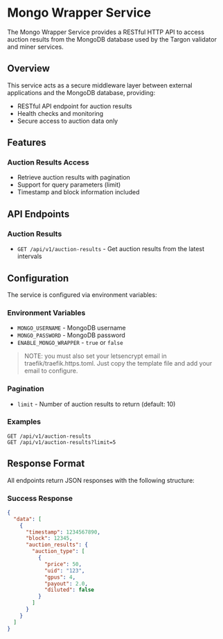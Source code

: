 # Mongo Wrapper Service

The Mongo Wrapper Service provides a RESTful HTTP API to access auction results
from the MongoDB database used by the Targon validator and miner services.

## Overview

This service acts as a secure middleware layer between external applications and
the MongoDB database, providing:

- RESTful API endpoint for auction results
- Health checks and monitoring
- Secure access to auction data only

## Features

### Auction Results Access

- Retrieve auction results with pagination
- Support for query parameters (limit)
- Timestamp and block information included

## API Endpoints

### Auction Results

- `GET /api/v1/auction-results` - Get auction results from the latest intervals

## Configuration

The service is configured via environment variables:

### Environment Variables

- `MONGO_USERNAME` - MongoDB username
- `MONGO_PASSWORD` - MongoDB password
- `ENABLE_MONGO_WRAPPER` - `true` or `false`

> NOTE: you must also set your letsencrypt email in traefik/traefik.https.toml.
> Just copy the template file and add your email to configure.

### Pagination

- `limit` - Number of auction results to return (default: 10)

### Examples

```
GET /api/v1/auction-results
GET /api/v1/auction-results?limit=5
```

## Response Format

All endpoints return JSON responses with the following structure:

### Success Response

```json
{
  "data": [
    {
      "timestamp": 1234567890,
      "block": 12345,
      "auction_results": {
        "auction_type": [
          {
            "price": 50,
            "uid": "123",
            "gpus": 4,
            "payout": 2.0,
            "diluted": false
          }
        ]
      }
    }
  ]
}
```
